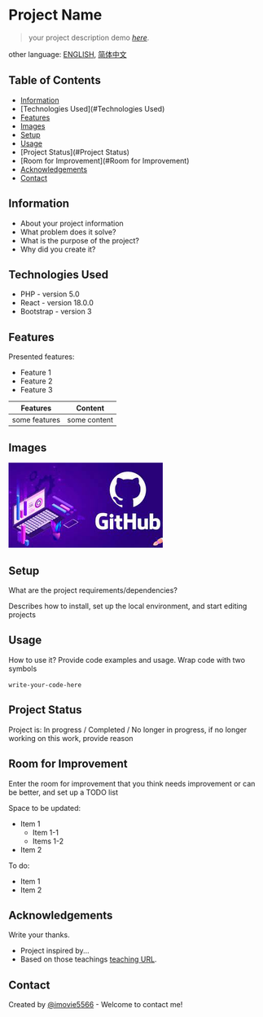 # Project Name
> your project description
> demo [_here_](https://github.com/areslin1201/README-example). <!-- If your project is hosted somewhere, add link here -->

other language: [ENGLISH](README.en.md), [简体中文](README.zh-cn.md)

## Table of Contents
* [Information](#Information)
* [Technologies Used](#Technologies Used)
* [Features](#Features)
* [Images](#Images)
* [Setup](#Setup)
* [Usage](#Usage)
* [Project Status](#Project Status)
* [Room for Improvement](#Room for Improvement)
* [Acknowledgements](#Acknowledgements)
* [Contact](#Contact)
<!-- * [License](#license) -->


## Information
- About your project information
- What problem does it solve?
- What is the purpose of the project?
- Why did you create it?


## Technologies Used
- PHP - version 5.0
- React - version 18.0.0
- Bootstrap - version 3


## Features
Presented features:
- Feature 1
- Feature 2
- Feature 3

| Features      | Content      |
|---------------|--------------|
| some features | some content |


## Images
![Example image](./images/github.jpg)


## Setup
What are the project requirements/dependencies?

Describes how to install, set up the local environment, and start editing projects


## Usage
How to use it?
Provide code examples and usage.
Wrap code with two ` ` symbols

`write-your-code-here`


## Project Status
Project is: In progress / Completed / No longer in progress, if no longer working on this work, provide reason


## Room for Improvement
Enter the room for improvement that you think needs improvement or can be better, and set up a TODO list

Space to be updated:
- Item 1
  - Item 1-1
  - Items 1-2
- Item 2

To do:
- Item 1
- Item 2


## Acknowledgements
Write your thanks.
- Project inspired by...
- Based on those teachings [teaching URL](https://github.com/areslin1201/README-example).


## Contact
Created by [@imovie5566](https://github.com/areslin1201) - Welcome to contact me!


<!-- optional -->
<!-- ## License -->


<!-- You don't need to include all of them, just relevant -->